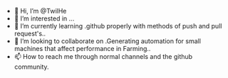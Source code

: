 - 👋 Hi, I’m @TwilHe
- 👀 I’m interested in ...
- 🌱 I’m currently learning .github properly with methods of push  and pull request's..
- 💞️ I’m looking to collaborate on .Generating automation for small machines that affect performance in Farming..
- 📫 How to reach me through normal channels and the github community.

<!---
TwilHe/TwilHe is a ✨ special ✨ repository because its `README.md` (this file) appears on your GitHub profile.
You can click the Preview link to take a look at your changes.
a unit arrangement aaaaaaaaaaaaaaaaa.my unique mountain is faulty keyboard i can surmount because i hvaea the requisite skills
i'm tech conscious and understands its BABEL nature as we are many and................................. 
--->
